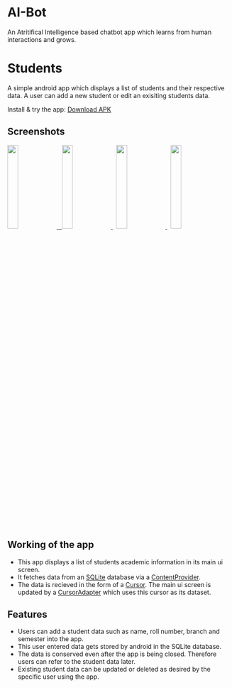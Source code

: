 # AI-Bot
An Atritifical Intelligence based chatbot app which learns from human interactions and grows.

# Students
A simple android app which displays a list of students and their respective data.
A user can add a new student or edit an exisiting students data.

 Install & try the app: [Download APK](https://drive.google.com/file/d/1i9sD4aG5QyO2PVUSN_AVUEArNl6UVDFd/view?usp=sharing)
 
 
 ## Screenshots


  
 <a href="https://user-images.githubusercontent.com/42529024/168420459-cc69c5be-cab5-40f4-bd4a-fa11967aaf73.png" target="_blank">
  <img src="https://user-images.githubusercontent.com/42529024/168420459-cc69c5be-cab5-40f4-bd4a-fa11967aaf73.png" width="22%" />
 <span>&nbsp;</span>
 <a href="https://user-images.githubusercontent.com/42529024/168420497-252d4e7c-79d4-47aa-ae7e-228e03f8937b.png" target="_blank">
  <img src="https://user-images.githubusercontent.com/42529024/168420497-252d4e7c-79d4-47aa-ae7e-228e03f8937b.png" width="22%" />
</a>
<span>&nbsp;</span>
<a href="https://user-images.githubusercontent.com/42529024/168420548-b1af980c-9fbd-4bf3-9eaf-cf70e71a1990.png" target="_blank">
  <img src="https://user-images.githubusercontent.com/42529024/168420548-b1af980c-9fbd-4bf3-9eaf-cf70e71a1990.png" width="22%" />
</a>
<span>&nbsp;</span>
<a href="https://user-images.githubusercontent.com/42529024/168420581-a1b65a67-0c86-47ea-8c57-838e35bfecf5.png" target="_blank">
  <img src="https://user-images.githubusercontent.com/42529024/168420581-a1b65a67-0c86-47ea-8c57-838e35bfecf5.png" width="22%" />
</a>

## Working of the app
 
 * This app displays a list of students academic information in its main ui screen.
 * It fetches data from an [SQLite](https://github.com/sqlite/sqlite) database via a [ContentProvider](https://developer.android.com/guide/topics/providers/content-providers).
 * The data is recieved in the form of a [Cursor](https://developer.android.com/reference/android/database/Cursor). The main ui screen is updated by a [CursorAdapter](https://developer.android.com/reference/android/widget/CursorAdapter) which uses this cursor as its dataset.
 
 ## Features
 * Users can add a student data such as name, roll number, branch and semester into the app. 
 * This user entered data gets stored by android in the SQLite database.
 * The data is conserved even after the app is being closed. Therefore users can refer to the student data later.
 * Existing student data can be updated or deleted as desired by the specific user using the app.
